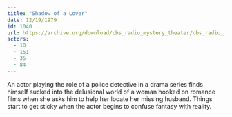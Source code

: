 ```yaml
---
title: "Shadow of a Lover"
date: 12/19/1979
id: 1040
url: https://archive.org/download/cbs_radio_mystery_theater/cbs_radio_mystery_theater-1001-1050.zip/cbs_radio_mystery_theater-1001-1050%2Fcbsrmt_1040_shadow_of_a_lover.mp3
actors:
  - 10
  - 151
  - 35
  - 84
---
```

An actor playing the role of a police detective in a drama series finds himself sucked into the delusional world of a woman hooked on romance films when she asks him to help her locate her missing husband. Things start to get sticky when the actor begins to confuse fantasy with reality.